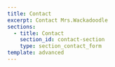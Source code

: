 ```yaml
---
title: Contact
excerpt: Contact Mrs.Wackadoodle
sections:
  - title: Contact
    section_id: contact-section
    type: section_contact_form
template: advanced
---
```

